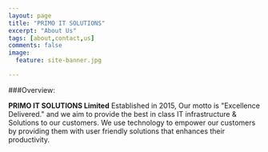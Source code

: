 ```yaml
---
layout: page
title: "PRIMO IT SOLUTIONS"
excerpt: "About Us"
tags: [about,contact,us]
comments: false
image:
  feature: site-banner.jpg

---
```


###Overview:

  **PRIMO IT SOLUTIONS Limited** Established in 2015, Our motto is "Excellence Delivered." and we aim to provide the best in class IT infrastructure & Solutions to our customers. We use technology to empower our customers by providing them with user friendly solutions that enhances their productivity. 

